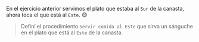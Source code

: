 <gs-attire attire-url="https://raw.githubusercontent.com/MumukiProject/mumuki-guia-gobstones-procedimientos-con-parametros-kids/master/assets/attires/config_1551274896769.json"></gs-attire>

<gs-toolbox toolbox-url="https://raw.githubusercontent.com/MumukiProject/mumuki-guia-gobstones-procedimientos-con-parametros-kids/master/assets/toolbox_1551465974314.xml"></gs-toolbox>

En el ejercicio anterior servimos el plato que estaba al `Sur` de la canasta, ahora toca el que está al `Este`. :blush:

> Definí el procedimiento `Servir comida al Este` que sirva un sánguche en el plato que está al `Este` de la canasta.

